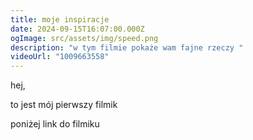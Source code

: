 ```yaml
---
title: moje inspiracje
date: 2024-09-15T16:07:00.000Z
ogImage: src/assets/img/speed.png
description: "w tym filmie pokaże wam fajne rzeczy "
videoUrl: "1009663558"
---
```

hej,

to jest mój pierwszy filmik



poniżej link do filmiku

